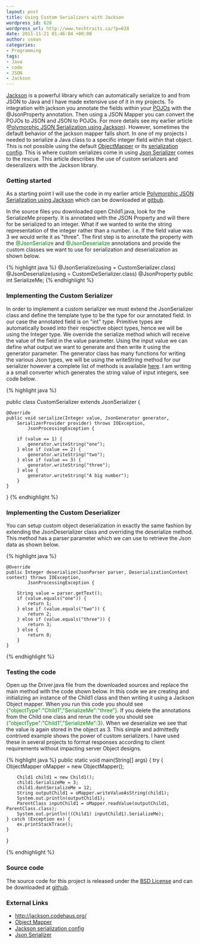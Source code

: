 ```yaml
--- 
layout: post
title: Using Custom Serializers with Jackson
wordpress_id: 628
wordpress_url: http://www.techtraits.ca/?p=628
date: 2011-11-21 01:46:04 +00:00
author: usman
categories: 
- Programming
tags:
- Java
- code
- JSON
- Jackson
---
```



<a href="http://jackson.codehaus.org/" title="Jackson" target="_blank">Jackson</a> is a powerful library which can automatically serialize to and from JSON to Java and I have made extensive use of it in my projects. To integration with jackson you annotate the fields within your <a href="http://en.wikipedia.org/wiki/Plain_Old_Java_Object" title="Plain_Old_Java_Object" target="_blank">POJOs</a> with the @JsonProperty annotation. Then using a JSON Mapper you can convert the POJOs to JSON and JSON to POJOs. For more details see my earlier article ([Polymorphic JSON Serialization using Jackson](/Programming/2011/07/27/polymorphic-json-serialization-using-jackson/)). However, sometimes the default behavior of the jackson mapper falls short. In one of my projects I needed to serialize a Java class to a specific integer field within that object. This is not possible using the default <a href="http://jackson.codehaus.org/1.9.0/javadoc/index.html" title="Object Mapper" target="_blank">ObjectMapper</a> or its <a href="http://jackson.codehaus.org/1.7.0/javadoc/org/codehaus/jackson/map/SerializationConfig.Feature.html" title="Serialization Config" target="_blank">serialization config</a>. This is where custom serializes come in using <a href="http://jackson.codehaus.org/1.2.1/javadoc/index.html?org/codehaus/jackson/map/annotate/JsonSerialize.html" title="JSONSerializer" target="_blank">Json Serializer</a> comes to the rescue. This article describes the use of custom serializers and deseralizers with the Jackson library.

<!--more-->

<h3>Getting started</h3>

As a starting point I will use the code in my earlier article [Polymorphic JSON Serialization using Jackson](/Programming/2011/07/27/polymorphic-json-serialization-using-jackson/) which can be downloaded at [gitbub](https://github.com/techtraits/jackson-seralization).

In the source files you downloaded open Child1.java, look for the SerializeMe property. It is annotated with the JSON Property and will there for be serialized to an integer. What if we wanted to write the string representation of the integer rather than a number. i.e. If the  field value was 3 we would write it as "three". The first step is to annotate the property with the <font color="green">@JsonSerialize</font> and <font color="green">@JsonDeserialize</font> annotations and provide the custom classes we want to use for serialization and deserialization as shown below.   

{% highlight java %}
@JsonSerialize(using = CustomSerializer.class)
@JsonDeserialize(using = CustomDeSerializer.class)
@JsonProperty
public int SerializeMe;
{% endhighlight %}
&nbsp;

<h3>Implementing the Custom Serializer</h3>

In order to implement a custom serializer we must extend the JsonSerializer class and define the template type to be the type for our annotated field. In our case the annotated field is on "int" type. Primitive types are automatically boxed into their respective object types, hence we will be using the Integer type. We override the serialize method which will receive the value of the field in the value parameter. Using the input value we can define what output we want to generate and then write it using the generator parameter. The generator class has many functions for writing the various Json types, we will be using the writeString method for our serializer however a complete list of methods is available <a href="http://jackson.codehaus.org/1.4.2/javadoc/org/codehaus/jackson/JsonGenerator.html" title="JsonGenerator" target="_blank">here</a>. I am writing a a small converter which generates the string value of input integers, see code below. 

{% highlight java %}

public class CustomSerializer extends JsonSerializer<Integer> {

	@Override
	public void serialize(Integer value, JsonGenerator generator, 
		SerializerProvider provider) throws IOException,
			JsonProcessingException {

		if (value == 1) {
			generator.writeString("one");
		} else if (value == 2) {
			generator.writeString("two");
		} else if (value == 3) {
			generator.writeString("three");
		} else {
			generator.writeString("A big number");
		}
	}
}
{% endhighlight %}
&nbsp;

<h3>Implementing the Custom Deserializer</h3>

You can setup custom object deserialization in exactly the same fashion by extending the JsonDeserializer class and overriding the deserialize method. This method has a parser parameter which we can use to retrieve the Json data as shown below.



{% highlight java %}

	@Override
	public Integer deserialize(JsonParser parser, DeserializationContext context) throws IOException,
			JsonProcessingException {

		String value = parser.getText();
		if (value.equals("one")) {
			return 1;
		} else if (value.equals("two")) {
			return 2;
		} else if (value.equals("three")) {
			return 3;
		} else {
			return 0;
		}
	}
{% endhighlight %}
&nbsp;

<h3>Testing the code</h3>

Open up the Driver.java file from the downloaded sources and replace the main method with the code shown below. In this code we are creating and initializing an instance of the Child1 class and then writing it using a Jackson Object mapper. When you run this code you should see <font color="green">{"objectType":"Child1","SerializeMe":"three"}</font>. If you delete the annotations from the Child one class and rerun the code you should see <font color="green">{"objectType":"Child1","SerializeMe":3}</font>. When we deserialize we see that the value is again stored in the object as 3.  This simple and admittedly contrived example shows the power of custom serializers. I have used these in several projects to format responses according to client requirements without impacting server Object designs.



{% highlight java %}
public static void main(String[] args) {
	try {
		ObjectMapper oMapper = new ObjectMapper();

		Child1 child1 = new Child1();
		child1.SerializeMe = 3;
		child1.dontSerializeMe = 12;
		String outputChild1 = oMapper.writeValueAsString(child1);
		System.out.println(outputChild1);
		ParentClass inputChild1 = oMapper.readValue(outputChild1, ParentClass.class);
		System.out.println(((Child1) inputChild1).SerializeMe);
	} catch (Exception ex) {
		ex.printStackTrace();
	}
}

{% endhighlight %}
&nbsp;

<h3>Source code</h3>

The source code for this project is released under the [BSD License](/assets/Licensing.txt) and can be downloaded at [github](https://github.com/techtraits/jackson-serializer-example).


<h3>External Links</h3>


<ul>
	<li><a title="Jackson" href="http://jackson.codehaus.org/">http://jackson.codehaus.org/</a></li>
	<li><a href="http://jackson.codehaus.org/1.9.0/javadoc/index.html" title="Object Mapper" target="_blank">Object Mapper</a></li>
	<li><a href="http://jackson.codehaus.org/1.7.0/javadoc/org/codehaus/jackson/map/SerializationConfig.Feature.html" title="Serialization Config" target="_blank">Jackson serialization config</a></li>
	<li><a href="http://jackson.codehaus.org/1.2.1/javadoc/index.html?org/codehaus/jackson/map/annotate/JsonSerialize.html" title="JSONSerializer" target="_blank">Json Serializer</a></li>

</ul>
